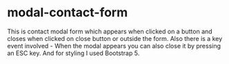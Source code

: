 # modal-contact-form
This is contact modal form which appears when clicked on a button and closes when clicked on close button or outside the form. Also there is a key event involved - When the modal appears you can also close it by pressing an ESC key.
And for styling I used Bootstrap 5.
